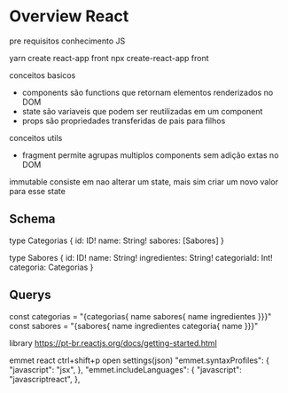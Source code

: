 # Overview React

pre requisitos
    conhecimento JS


yarn create react-app front
npx create-react-app front

conceitos basicos
- components
    são functions que retornam elementos renderizados no DOM 
- state
    são variaveis que podem ser reutilizadas em um component
- props
    são propriedades transferidas de pais para filhos

conceitos utils
- fragment
    permite agrupas multiplos components sem adição extas no DOM

immutable
    consiste em nao alterar um state, mais sim criar um novo valor para esse state


## Schema

type Categorias {
    id: ID!
    name: String! 
    sabores: [Sabores]
}

type Sabores {
    id: ID!
    name: String! 
    ingredientes: String!
    categoriaId: Int!
    categoria: Categorias
}

## Querys

const categorias = "{categorias{ name sabores{ name ingredientes }}}" 
const sabores = "{sabores{ name ingredientes categoria{ name }}}" 




library
    https://pt-br.reactjs.org/docs/getting-started.html





emmet react
ctrl+shift+p
open settings(json)
    "emmet.syntaxProfiles": {
        "javascript": "jsx",
    },
    "emmet.includeLanguages": {
        "javascript": "javascriptreact",
    },